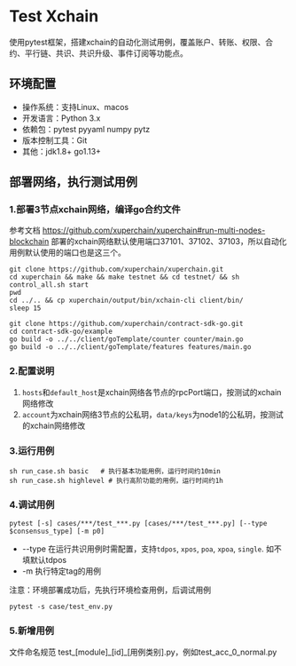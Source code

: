 # Test Xchain
使用pytest框架，搭建xchain的自动化测试用例，覆盖账户、转账、权限、合约、平行链、共识、共识升级、事件订阅等功能点。

## 环境配置
- 操作系统：支持Linux、macos
- 开发语言：Python 3.x
- 依赖包：pytest pyyaml numpy pytz
- 版本控制工具：Git
- 其他：jdk1.8+ go1.13+

## 部署网络，执行测试用例
### 1.部署3节点xchain网络，编译go合约文件
参考文档 https://github.com/xuperchain/xuperchain#run-multi-nodes-blockchain
部署的xchain网络默认使用端口37101、37102、37103，所以自动化用例默认使用的端口也是这三个。
```
git clone https://github.com/xuperchain/xuperchain.git
cd xuperchain && make && make testnet && cd testnet/ && sh control_all.sh start
pwd
cd ../.. && cp xuperchain/output/bin/xchain-cli client/bin/
sleep 15

git clone https://github.com/xuperchain/contract-sdk-go.git
cd contract-sdk-go/example
go build -o ../../client/goTemplate/counter counter/main.go
go build -o ../../client/goTemplate/features features/main.go
```

### 2.配置说明
1. `hosts`和`default_host`是xchain网络各节点的rpcPort端口，按测试的xchain网络修改
2. `account`为xchain网络3节点的公私玥，`data/keys`为node1的公私玥，按测试的xchain网络修改

### 3.运行用例
```
sh run_case.sh basic   # 执行基本功能用例，运行时间约10min
sh run_case.sh highlevel # 执行高阶功能的用例，运行时间约1h
```

### 4.调试用例
```
pytest [-s] cases/***/test_***.py [cases/***/test_***.py] [--type $consensus_type] [-m p0]
```
* --type 在运行共识用例时需配置，支持`tdpos`, `xpos`, `poa`, `xpoa`, `single`. 如不填默认tdpos
* -m 执行特定tag的用例

注意：环境部署成功后，先执行环境检查用例，后调试用例
```
pytest -s case/test_env.py
```

### 5.新增用例
文件命名规范 test_[module]\_[id]\_[用例类别].py，例如test_acc_0_normal.py
